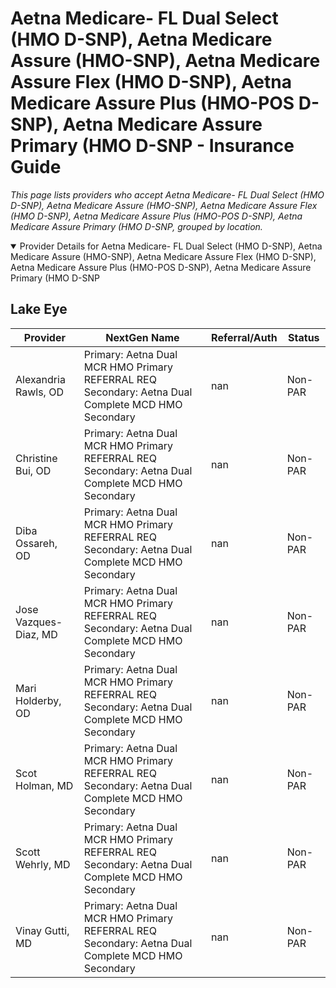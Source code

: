 # Aetna Medicare- FL Dual Select (HMO D-SNP), Aetna Medicare Assure (HMO-SNP), Aetna Medicare Assure Flex (HMO D-SNP), Aetna Medicare Assure Plus (HMO-POS D-SNP), Aetna Medicare Assure Primary (HMO D-SNP - Insurance Guide

*This page lists providers who accept Aetna Medicare- FL Dual Select (HMO D-SNP), Aetna Medicare Assure (HMO-SNP), Aetna Medicare Assure Flex (HMO D-SNP), Aetna Medicare Assure Plus (HMO-POS D-SNP), Aetna Medicare Assure Primary (HMO D-SNP, grouped by location.*

<details open><summary>Provider Details for Aetna Medicare- FL Dual Select (HMO D-SNP), Aetna Medicare Assure (HMO-SNP), Aetna Medicare Assure Flex (HMO D-SNP), Aetna Medicare Assure Plus (HMO-POS D-SNP), Aetna Medicare Assure Primary (HMO D-SNP</summary>

## Lake Eye 

| Provider | NextGen Name | Referral/Auth | Status |
|----------|-------------|--------------|--------|
| Alexandria Rawls, OD | Primary: Aetna Dual MCR HMO Primary REFERRAL REQ                                                             Secondary: Aetna Dual Complete MCD HMO Secondary | nan | Non-PAR |
| Christine Bui, OD | Primary: Aetna Dual MCR HMO Primary REFERRAL REQ                                                             Secondary: Aetna Dual Complete MCD HMO Secondary | nan | Non-PAR |
| Diba Ossareh, OD | Primary: Aetna Dual MCR HMO Primary REFERRAL REQ                                                             Secondary: Aetna Dual Complete MCD HMO Secondary | nan | Non-PAR |
| Jose Vazques-Diaz, MD | Primary: Aetna Dual MCR HMO Primary REFERRAL REQ                                                             Secondary: Aetna Dual Complete MCD HMO Secondary | nan | Non-PAR |
| Mari Holderby, OD | Primary: Aetna Dual MCR HMO Primary REFERRAL REQ                                                             Secondary: Aetna Dual Complete MCD HMO Secondary | nan | Non-PAR |
| Scot Holman, MD | Primary: Aetna Dual MCR HMO Primary REFERRAL REQ                                                             Secondary: Aetna Dual Complete MCD HMO Secondary | nan | Non-PAR |
| Scott Wehrly, MD | Primary: Aetna Dual MCR HMO Primary REFERRAL REQ                                                             Secondary: Aetna Dual Complete MCD HMO Secondary | nan | Non-PAR |
| Vinay Gutti, MD | Primary: Aetna Dual MCR HMO Primary REFERRAL REQ                                                             Secondary: Aetna Dual Complete MCD HMO Secondary | nan | Non-PAR |

</details>

